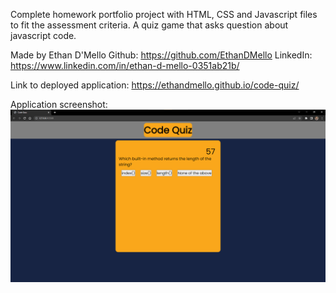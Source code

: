 Complete homework portfolio project with HTML, CSS and Javascript files to fit the assessment criteria.
A quiz game that asks question about javascript code.

Made by Ethan D'Mello
Github: https://github.com/EthanDMello
LinkedIn: https://www.linkedin.com/in/ethan-d-mello-0351ab21b/

Link to deployed application:
https://ethandmello.github.io/code-quiz/

Application screenshot:
![developed application screenshot](./Assets/Images/appScreenshot.png)
